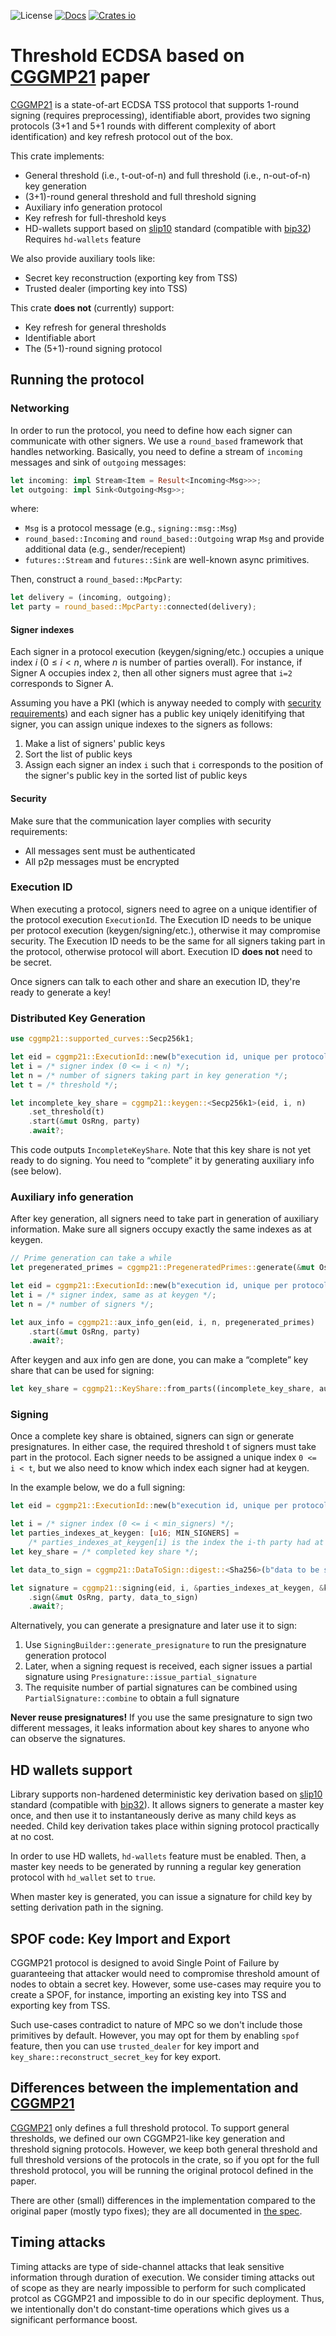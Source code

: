 ![License](https://img.shields.io/crates/l/cggmp21.svg)
[![Docs](https://docs.rs/cggmp21/badge.svg)](https://docs.rs/cggmp21)
[![Crates io](https://img.shields.io/crates/v/cggmp21.svg)](https://crates.io/crates/cggmp21)

# Threshold ECDSA based on [CGGMP21] paper

[CGGMP21] is a state-of-art ECDSA TSS protocol that supports 1-round signing (requires preprocessing),
identifiable abort, provides two signing protocols (3+1 and 5+1 rounds with different complexity
of abort identification) and key refresh protocol out of the box.

This crate implements:
* General threshold (i.e., t-out-of-n) and full threshold (i.e., n-out-of-n) key generation
* (3+1)-round general threshold and full threshold signing
* Auxiliary info generation protocol
* Key refresh for full-threshold keys
* HD-wallets support based on [slip10] standard (compatible with [bip32]) \
  Requires `hd-wallets` feature

We also provide auxiliary tools like:
* Secret key reconstruction (exporting key from TSS)
* Trusted dealer (importing key into TSS)

This crate **does not** (currently) support:
* Key refresh for general thresholds
* Identifiable abort
* The (5+1)-round signing protocol

## Running the protocol

### Networking
In order to run the protocol, you need to define how each signer can communicate with other signers. We
use a `round_based` framework that handles networking. Basically, you need to define a stream
of `incoming` messages and sink of `outgoing` messages:

```rust
let incoming: impl Stream<Item = Result<Incoming<Msg>>>;
let outgoing: impl Sink<Outgoing<Msg>>;
```

where:
* `Msg` is a protocol message (e.g., `signing::msg::Msg`)
* `round_based::Incoming` and `round_based::Outgoing` wrap `Msg` and provide additional data (e.g., sender/recepient)
* `futures::Stream` and `futures::Sink` are well-known async primitives.

Then, construct a `round_based::MpcParty`:
```rust
let delivery = (incoming, outgoing);
let party = round_based::MpcParty::connected(delivery);
```

#### Signer indexes
Each signer in a protocol execution (keygen/signing/etc.) occupies a unique index $i$ ($0 \le i < n$,
where $n$ is number of parties overall). For instance, if Signer A occupies index `2`, then all
other signers must agree that `i=2` corresponds to Signer A.

Assuming you have a PKI (which is anyway needed to comply with [security requirements]) and each signer
has a public key uniqely idenitifying that signer, you can assign unique indexes to the signers as follows:
1. Make a list of signers' public keys
2. Sort the list of public keys
3. Assign each signer an index `i` such that `i` corresponds to the position of the signer's public key in the
   sorted list of public keys

[security requirements]: #security

#### Security
Make sure that the communication layer complies with security requirements:
* All messages sent must be authenticated
* All p2p messages must be encrypted

### Execution ID
When executing a protocol, signers need to agree on a unique identifier of the protocol execution `ExecutionId`.
The Execution ID needs to be unique per protocol execution (keygen/signing/etc.), otherwise it may compromise security.
The Execution ID needs to be the same for all signers taking part in the protocol, otherwise protocol will abort.
Execution ID **does not** need to be secret.

Once signers can talk to each other and share an execution ID, they're ready to generate a key!

### Distributed Key Generation
```rust
use cggmp21::supported_curves::Secp256k1;

let eid = cggmp21::ExecutionId::new(b"execution id, unique per protocol execution");
let i = /* signer index (0 <= i < n) */;
let n = /* number of signers taking part in key generation */;
let t = /* threshold */;

let incomplete_key_share = cggmp21::keygen::<Secp256k1>(eid, i, n)
    .set_threshold(t)
    .start(&mut OsRng, party)
    .await?;
```
This code outputs `IncompleteKeyShare`. Note that this key share is not yet ready to do signing. You need to “complete” it
by generating auxiliary info (see below).

### Auxiliary info generation
After key generation, all signers need to take part in generation of auxiliary information. Make sure all signers occupy exactly
the same indexes as at keygen.
```rust
// Prime generation can take a while
let pregenerated_primes = cggmp21::PregeneratedPrimes::generate(&mut OsRng);

let eid = cggmp21::ExecutionId::new(b"execution id, unique per protocol execution");
let i = /* signer index, same as at keygen */;
let n = /* number of signers */;

let aux_info = cggmp21::aux_info_gen(eid, i, n, pregenerated_primes)
    .start(&mut OsRng, party)
    .await?;
```

After keygen and aux info gen are done, you can make a “complete” key share that can be used for signing:
```rust
let key_share = cggmp21::KeyShare::from_parts((incomplete_key_share, aux_info))?;
```

### Signing
Once a complete key share is obtained, signers can sign or generate presignatures. In either case, the required threshold t of
signers must take part in the protocol. Each signer needs to be assigned a unique index
`0 <= i < t`, but we also need to know which index each signer had at keygen.

In the example below, we do a full signing:
```rust
let eid = cggmp21::ExecutionId::new(b"execution id, unique per protocol execution");

let i = /* signer index (0 <= i < min_signers) */;
let parties_indexes_at_keygen: [u16; MIN_SIGNERS] =
    /* parties_indexes_at_keygen[i] is the index the i-th party had at keygen */;
let key_share = /* completed key share */;

let data_to_sign = cggmp21::DataToSign::digest::<Sha256>(b"data to be signed");

let signature = cggmp21::signing(eid, i, &parties_indexes_at_keygen, &key_share)
    .sign(&mut OsRng, party, data_to_sign)
    .await?;
```

Alternatively, you can generate a presignature and later use it to sign:
1. Use `SigningBuilder::generate_presignature` to run the presignature generation protocol
2. Later, when a signing request is received, each signer issues a partial signature using
   `Presignature::issue_partial_signature`
3. The requisite number of partial signatures can be combined using `PartialSignature::combine` to
   obtain a full signature

**Never reuse presignatures!** If you use the same presignature to sign two different messages,
it leaks information about key shares to anyone who can observe the signatures.

## HD wallets support
Library supports non-hardened deterministic key derivation based on [slip10] standard (compatible
with [bip32]). It allows signers to generate a master key once, and then use it to instantaneously
derive as many child keys as needed. Child key derivation takes place within signing protocol
practically at no cost.

In order to use HD wallets, `hd-wallets` feature must be enabled. Then, a master key needs to be
generated by running a regular key generation protocol with `hd_wallet`
set to `true`.

When master key is generated, you can issue a signature for child key by setting
derivation path in the signing.

## SPOF code: Key Import and Export
CGGMP21 protocol is designed to avoid Single Point of Failure by guaranteeing that attacker would
need to compromise threshold amount of nodes to obtain a secret key. However, some use-cases may
require you to create a SPOF, for instance, importing an existing key into TSS and exporting key
from TSS.

Such use-cases contradict to nature of MPC so we don't include those primitives by default.
However, you may opt for them by enabling `spof` feature, then you can use `trusted_dealer`
for key import and `key_share::reconstruct_secret_key` for key export.

## Differences between the implementation and [CGGMP21]
[CGGMP21] only defines a full threshold protocol. To support general thresholds,
we defined our own CGGMP21-like key generation and threshold signing
protocols. However, we keep both
general threshold and full threshold versions of the protocols in the crate, so if you opt for the full threshold
protocol, you will be running the original protocol defined in the paper.

There are other (small) differences in the implementation compared to the original paper (mostly typo fixes);
they are all documented in [the spec].

[CGGMP21]: https://ia.cr/2021/060
[the spec]: https://dfns.github.io/cggmp21/cggmp21-spec.pdf
[security guidelines]: #security-guidelines
[slip10]: https://github.com/satoshilabs/slips/blob/master/slip-0010.md
[bip32]: https://github.com/bitcoin/bips/blob/master/bip-0032.mediawiki

## Timing attacks
Timing attacks are type of side-channel attacks that leak sensitive information through duration of
execution. We consider timing attacks out of scope as they are nearly impossible to perform for such
complicated protcol as CGGMP21 and impossible to do in our specific deployment. Thus, we intentionally
don't do constant-time operations which gives us a significant performance boost.
